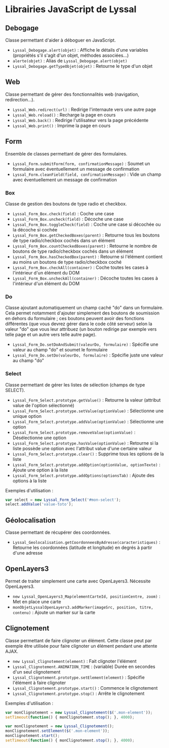 # Librairies JavaScript de Lyssal


## Debogage

Classe permettant d'aider à déboguer en JavaScript.

* `Lyssal_Debogage.alert(objet)` : Affiche le détails d'une variables (propriétés s'il s'agit d'un objet, méthodes associées...)
* `alerte(objet)` : Alias de `Lyssal_Debogage.alert(objet)`
* `Lyssal_Debogage.getTypeObjet(objet)` : Retourne le type d'un objet


## Web

Classe permettant de gérer des fonctionnalités web (navigation, redirection...).

* `Lyssal_Web.redirect(url)` : Redirige l'internaute vers une autre page
* `Lyssal_Web.reload()` : Recharge la page en cours
* `Lyssal_Web.back()` : Redirige l'utilisateur vers la page précédente
* `Lyssal_Web.print()` : Imprime la page en cours


## Form

Ensemble de classes permettant de gérer des formulaires.

* `Lyssal_Form.submitForm(form, confirmationMessage)` : Soumet un formulaire avec éventuellement un message de confirmation
* `Lyssal_Form.cleanField(field, confirmationMessage)` : Vide un champ avec éventuellement un message de confirmation

### Box

Classe de gestion des boutons de type radio et checkbox.

* `Lyssal_Form_Box.check(field)` : Coche une case
* `Lyssal_Form_Box.uncheck(field)` : Décoche une case
* `Lyssal_Form_Box.toggleCheck(field)` : Coche une case si décochée ou la décoche si cochée
* `Lyssal_Form_Box.getCheckedBoxes(parent)` : Retourne tous les boutons de type radio/checkbox cochés dans un élément
* `Lyssal_Form_Box.countCheckedBoxes(parent)` : Retourne le nombre de boutons de type radio/checkbox cochés dans un élément
* `Lyssal_Form_Box.hasCheckedBox(parent)` : Retourne si l'élément contient au moins un boutons de type radio/checkbox coché
* `Lyssal_Form_Box.checkAll(container)` : Coche toutes les cases à l'intérieur d'un élément du DOM
* `Lyssal_Form_Box.uncheckAll(container)` : Décoche toutes les cases à l'intérieur d'un élément du DOM

### Do

Classe ajoutant automatiquement un champ caché "do" dans un formulaire. Cela permet notamment d'ajouter simplement des boutons de soumission en dehors du formulaire ; ces boutons peuvent avoir des fonctions différentes (que vous devrez gérer dans le code côté serveur) selon la valeur "do" que vous leur attribuez (un bouton redirige par exemple vers telle page et un autre vers telle autre page).

* `Lyssal_Form_Do.setDoAndSubmit(valeurDo, formulaire)` : Spécifie une valeur au champ "do" et soumet le formulaire
* `Lyssal_Form_Do.setDo(valeurDo, formulaire)` : Spécifie juste une valeur au champ "do"

### Select

Classe permettant de gérer les listes de sélection (champs de type SELECT).

* `Lyssal_Form_Select.prototype.getValue()` : Retourne la valeur (attribut value de l'option sélectionné)
* `Lyssal_Form_Select.prototype.setValue(optionValue)` : Sélectionne une unique option
* `Lyssal_Form_Select.prototype.addValue(optionValue)` : Sélectionne une option
* `Lyssal_Form_Select.prototype.removeValue(optionValue)` : Désélectionne une option
* `Lyssal_Form_Select.prototype.hasValue(optionValue)` : Retourne si la liste possède une option avec l'attribut value d'une certaine valeur
* `Lyssal_Form_Select.prototype.clear()` : Supprime tous les options de la liste
* `Lyssal_Form_Select.prototype.addOption(optionValue, optionTexte)` : Ajoute une option à la liste
* `Lyssal_Form_Select.prototype.addOptions(optionsTab)` : Ajoute des options à la liste

Exemples d'utilisation :
```js
var select = new Lyssal_Form_Select('#mon-select');
select.addValue('value-toto');
```


## Géolocalisation

Classe permettant de récupérer des coordonnées.

* `Lyssal_Geolocalisation.getCoordonneesByAdresse(caracteristiques)` : Retourne les coordonnées (latitude et longitude) en degrés à partir d'une adresse


## OpenLayers3

Permet de traiter simplement une carte avec OpenLayers3. Nécessite OpenLayers3.

* `new Lyssal_OpenLayers3_Map(elementCarteId, positionCentre, zoom)` : Met en place une carte
* `monObjetLyssalOpenLayers3.addMarker(imageSrc, position, titre, contenu)` : Ajoute un marker sur la carte


## Clignotement

Classe permettant de faire clignoter un élément. Cette classe peut par exemple être utilisée pour faire clignoter un élément pendant une attente AJAX.

* `new Lyssal_Clignotement(element)` : Fait clignoter l'élément
* `Lyssal_Clignotement.ANIMATION_TIME` : (variable) Durée en secondes d'un seul clignotement
* `Lyssal_Clignotement.prototype.setElement(element)` : Spécifie l'élément à faire clignoter
* `Lyssal_Clignotement.prototype.start()` : Commence le clignotement
* `Lyssal_Clignotement.prototype.stop()` : Arrête le clignotement

Exemples d'utilisation :
```js
var monClignotement = new Lyssal_Clignotement($('.mon-element'));
setTimeout(function() { monClignotement.stop(); }, 4000);
```

```js
var monClignotement = new Lyssal_Clignotement();
monClignotement.setElement($('.mon-element'));
monClignotement.start();
setTimeout(function() { monClignotement.stop(); }, 4000);
```
